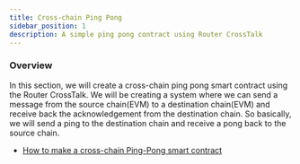 ```yaml
---
title: Cross-chain Ping Pong
sidebar_position: 1
description: A simple ping pong contract using Router CrossTalk
---
```


### Overview

In this section, we will create a cross-chain ping pong smart contract using the Router CrossTalk. We will be creating a system where we can send a message from the source chain(EVM) to a destination chain(EVM) and receive back the acknowledgement from the destination chain. So basically, we will send a ping to the destination chain and receive a pong back to the source chain.

- [How to make a cross-chain Ping-Pong smart contract](./ping-pong.md)
